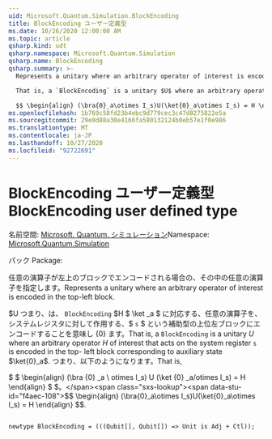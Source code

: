 ```yaml
---
uid: Microsoft.Quantum.Simulation.BlockEncoding
title: BlockEncoding ユーザー定義型
ms.date: 10/26/2020 12:00:00 AM
ms.topic: article
qsharp.kind: udt
qsharp.namespace: Microsoft.Quantum.Simulation
qsharp.name: BlockEncoding
qsharp.summary: >-
  Represents a unitary where an arbitrary operator of interest is encoded in the top-left block.

  That is, a `BlockEncoding` is a unitary $U$ where an arbitrary operator $H$ of interest that acts on the system register `s` is encoded in the top- left block corresponding to auxiliary state $\ket{0}_a$. That is,

  $$ \begin{align} (\bra{0}_a\otimes I_s)U(\ket{0}_a\otimes I_s) = H \end{align} $$.
ms.openlocfilehash: 1b769c58fd23b4ebc9d779cec3c47d8275822e5a
ms.sourcegitcommit: 29e0d88a30e4166fa580132124b0eb57e1f0e986
ms.translationtype: MT
ms.contentlocale: ja-JP
ms.lasthandoff: 10/27/2020
ms.locfileid: "92722691"
---
```

# <a name="blockencoding-user-defined-type"></a><span data-ttu-id="f4aec-102">BlockEncoding ユーザー定義型</span><span class="sxs-lookup"><span data-stu-id="f4aec-102">BlockEncoding user defined type</span></span>

<span data-ttu-id="f4aec-103">名前空間: [Microsoft. Quantum. シミュレーション](xref:Microsoft.Quantum.Simulation)</span><span class="sxs-lookup"><span data-stu-id="f4aec-103">Namespace: [Microsoft.Quantum.Simulation](xref:Microsoft.Quantum.Simulation)</span></span>

<span data-ttu-id="f4aec-104">パック [](https://nuget.org/packages/)</span><span class="sxs-lookup"><span data-stu-id="f4aec-104">Package: [](https://nuget.org/packages/)</span></span>


<span data-ttu-id="f4aec-105">任意の演算子が左上のブロックでエンコードされる場合の、その中の任意の演算子を指定します。</span><span class="sxs-lookup"><span data-stu-id="f4aec-105">Represents a unitary where an arbitrary operator of interest is encoded in the top-left block.</span></span>

<span data-ttu-id="f4aec-106">$U つまり、は、 `BlockEncoding` $H $ \ket _a $ に対応する、任意の演算子を、システムレジスタに対して作用する、$ `s` $ という補助型の上位左ブロックにエンコードすることを意味し {0} ます。</span><span class="sxs-lookup"><span data-stu-id="f4aec-106">That is, a `BlockEncoding` is a unitary $U$ where an arbitrary operator $H$ of interest that acts on the system register `s` is encoded in the top- left block corresponding to auxiliary state $\ket{0}_a$.</span></span> <span data-ttu-id="f4aec-107">つまり、以下のようになります。</span><span class="sxs-lookup"><span data-stu-id="f4aec-107">That is,</span></span>

<span data-ttu-id="f4aec-108">$ $ \begin{align} (\bra {0} _a \ otimes I_s) U (\ket {0} _a/otimes I_s) = H \end{align} $ $。</span><span class="sxs-lookup"><span data-stu-id="f4aec-108">$$ \begin{align} (\bra{0}_a\otimes I_s)U(\ket{0}_a\otimes I_s) = H \end{align} $$.</span></span>

```qsharp

newtype BlockEncoding = (((Qubit[], Qubit[]) => Unit is Adj + Ctl));
```


